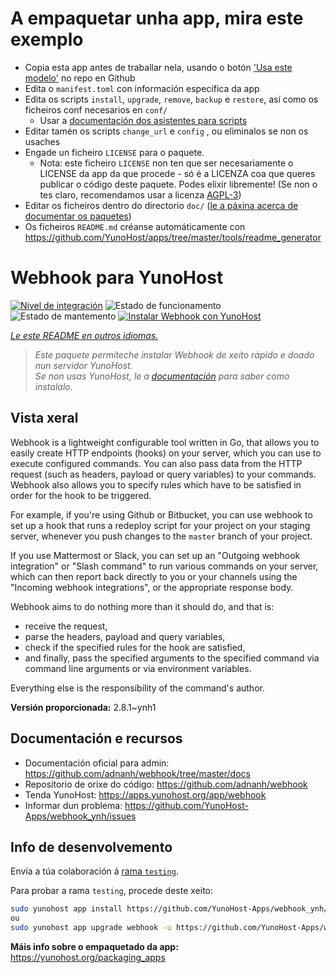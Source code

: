 # A empaquetar unha app, mira este exemplo

- Copia esta app antes de traballar nela, usando o botón ['Usa este modelo'](https://github.com/new?template_name=example_ynh&template_owner=YunoHost) no repo en Github
- Edita o `manifest.toml` con información específica da app
- Edita os scripts `install`, `upgrade`, `remove`, `backup` e `restore`, así como os ficheiros conf necesarios en `conf/`
  - Usar a [documentación dos asistentes para scripts](https://yunohost.org/packaging_apps_helpers)
- Editar tamén os scripts `change_url` e `config` , ou eliminalos se non os usaches
- Engade un ficheiro `LICENSE` para o paquete.
  - Nota: este ficheiro `LICENSE` non ten que ser necesariamente o LICENSE da app da que procede - só é a LICENZA coa que queres publicar o código deste paquete. Podes elixir libremente! (Se non o tes claro, recomendamos usar a licenza [AGPL-3](https://www.gnu.org/licenses/agpl-3.0.txt))
- Editar os ficheiros dentro do directorio `doc/` ([le a páxina acerca de documentar os paquetes](https://yunohost.org/packaging_app_doc))
- Os ficheiros `README.md` créanse automáticamente con <https://github.com/YunoHost/apps/tree/master/tools/readme_generator>

<!--
NOTA: Este README foi creado automáticamente por <https://github.com/YunoHost/apps/tree/master/tools/readme_generator>
NON debe editarse manualmente.
-->

# Webhook para YunoHost

[![Nivel de integración](https://apps.yunohost.org/badge/integration/webhook)](https://ci-apps.yunohost.org/ci/apps/webhook/)
![Estado de funcionamento](https://apps.yunohost.org/badge/state/webhook)
![Estado de mantemento](https://apps.yunohost.org/badge/maintained/webhook)
[![Instalar Webhook con YunoHost](https://install-app.yunohost.org/install-with-yunohost.svg)](https://install-app.yunohost.org/?app=webhook)

*[Le este README en outros idiomas.](./ALL_README.md)*

> *Este paquete permíteche instalar Webhook de xeito rápido e doado nun servidor YunoHost.*  
> *Se non usas YunoHost, le a [documentación](https://yunohost.org/install) para saber como instalalo.*

## Vista xeral

Webhook is a lightweight configurable tool written in Go, that allows you to easily create HTTP endpoints (hooks) on your server, which you can use to execute configured commands. You can also pass data from the HTTP request (such as headers, payload or query variables) to your commands. Webhook also allows you to specify rules which have to be satisfied in order for the hook to be triggered.

For example, if you're using Github or Bitbucket, you can use webhook to set up a hook that runs a redeploy script for your project on your staging server, whenever you push changes to the `master` branch of your project.

If you use Mattermost or Slack, you can set up an "Outgoing webhook integration" or "Slash command" to run various commands on your server, which can then report back directly to you or your channels using the "Incoming webhook integrations", or the appropriate response body.

Webhook aims to do nothing more than it should do, and that is:

- receive the request,
- parse the headers, payload and query variables,
- check if the specified rules for the hook are satisfied,
- and finally, pass the specified arguments to the specified command via command line arguments or via environment variables.

Everything else is the responsibility of the command's author.


**Versión proporcionada:** 2.8.1~ynh1
## Documentación e recursos

- Documentación oficial para admin: <https://github.com/adnanh/webhook/tree/master/docs>
- Repositorio de orixe do código: <https://github.com/adnanh/webhook>
- Tenda YunoHost: <https://apps.yunohost.org/app/webhook>
- Informar dun problema: <https://github.com/YunoHost-Apps/webhook_ynh/issues>

## Info de desenvolvemento

Envía a túa colaboración á [rama `testing`](https://github.com/YunoHost-Apps/webhook_ynh/tree/testing).

Para probar a rama `testing`, procede deste xeito:

```bash
sudo yunohost app install https://github.com/YunoHost-Apps/webhook_ynh/tree/testing --debug
ou
sudo yunohost app upgrade webhook -u https://github.com/YunoHost-Apps/webhook_ynh/tree/testing --debug
```

**Máis info sobre o empaquetado da app:** <https://yunohost.org/packaging_apps>
